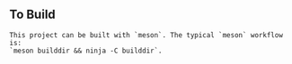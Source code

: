 ## To Build
```
This project can be built with `meson`. The typical `meson` workflow is:
`meson builddir && ninja -C builddir`.

```
